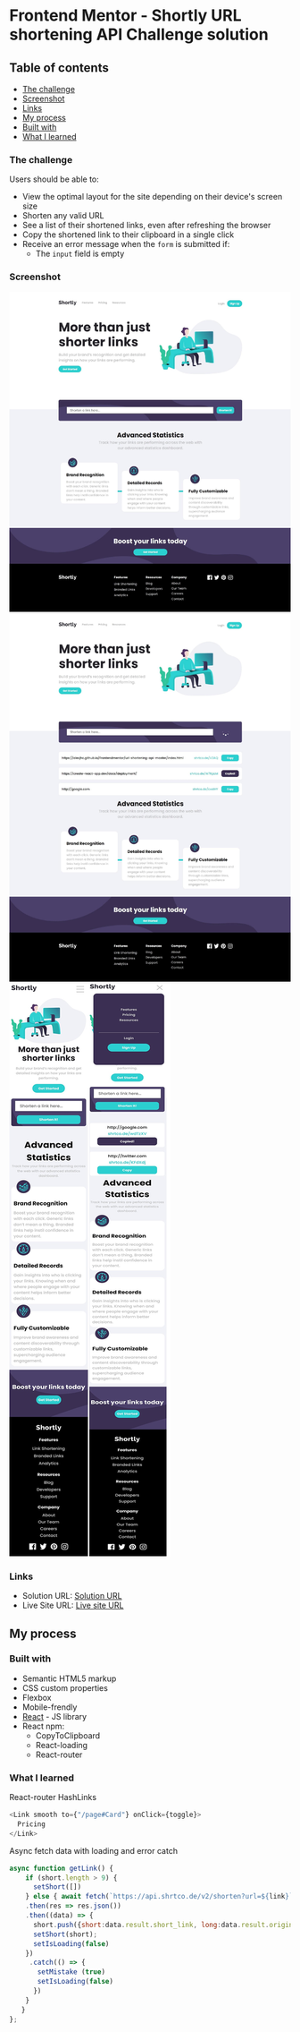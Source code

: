 # Frontend Mentor - Shortly URL shortening API Challenge solution

## Table of contents

- [The challenge](#the-challenge)
- [Screenshot](#screenshot)
- [Links](#links)
- [My process](#my-process)
- [Built with](#built-with)
- [What I learned](#what-i-learned)

### The challenge

Users should be able to:

- View the optimal layout for the site depending on their device's screen size
- Shorten any valid URL
- See a list of their shortened links, even after refreshing the browser
- Copy the shortened link to their clipboard in a single click
- Receive an error message when the `form` is submitted if:
  - The `input` field is empty

### Screenshot

![Screenshot](./static/media/scr1.jpg)
![Screenshot](./static/media/scr2.jpg)
![Screenshot](./static/media/scr5.jpg)

### Links

- Solution URL: [Solution URL](https://www.frontendmentor.io/challenges/url-shortening-api-landing-page-2ce3ob-G)
- Live Site URL: [Live site URL](https://alexjhc.github.io/Frontendmentor/url-shortening-api-master/index.html)

## My process

### Built with

- Semantic HTML5 markup
- CSS custom properties
- Flexbox
- Mobile-frendly
- [React](https://reactjs.org/) - JS library
- React npm:
  - CopyToClipboard
  - React-loading
  - React-router

### What I learned

React-router HashLinks

```js
<Link smooth to={"/page#Card"} onClick={toggle}>
  Pricing
</Link>
```

Async fetch data with loading and error catch

```js
async function getLink() {
    if (short.length > 9) {
      setShort([])
    } else { await fetch(`https://api.shrtco.de/v2/shorten?url=${link}`)
    .then(res => res.json())
    .then((data) => {
      short.push({short:data.result.short_link, long:data.result.original_link})
      setShort(short);
      setIsLoading(false)
    })
     .catch(() => {
       setMistake (true)
       setIsLoading(false)
      })
    }
   }
};
```
